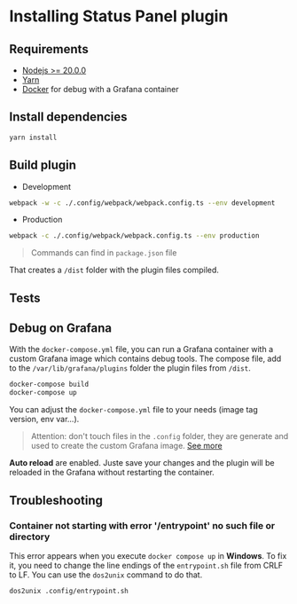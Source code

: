 # Installing Status Panel plugin

## Requirements

- [Nodejs >= 20.0.0](https://nodejs.org/en/download/package-manager)
- [Yarn](https://yarnpkg.com/getting-started/install)
- [Docker](https://docs.docker.com/get-docker/) for debug with a Grafana container

## Install dependencies

```bash
yarn install
```

## Build plugin

- Development

```bash
webpack -w -c ./.config/webpack/webpack.config.ts --env development
```

- Production

```bash
webpack -c ./.config/webpack/webpack.config.ts --env production
```

> Commands can find in `package.json` file

That creates a `/dist` folder with the plugin files compiled.

## Tests

## Debug on Grafana

With the `docker-compose.yml` file, you can run a Grafana container with a custom Grafana image which contains debug tools.
The compose file, add to the `/var/lib/grafana/plugins` folder the plugin files from `/dist`.

```bash
docker-compose build
docker-compose up
```

You can adjust the `docker-compose.yml` file to your needs (image tag version, env var...).

> Attention: don't touch files in the `.config` folder, they are generate and used to create the custom Grafana image. [See more](.config/README.md)

**Auto reload** are enabled. Juste save your changes and the plugin will be reloaded in the Grafana without restarting the container.

## Troubleshooting

### Container not starting with error '/entrypoint' no such file or directory

This error appears when you execute `docker compose up` in **Windows**. To fix it, you need to change the line endings of the `entrypoint.sh` file from CRLF to LF.
You can use the `dos2unix` command to do that.

```bash
dos2unix .config/entrypoint.sh
```
